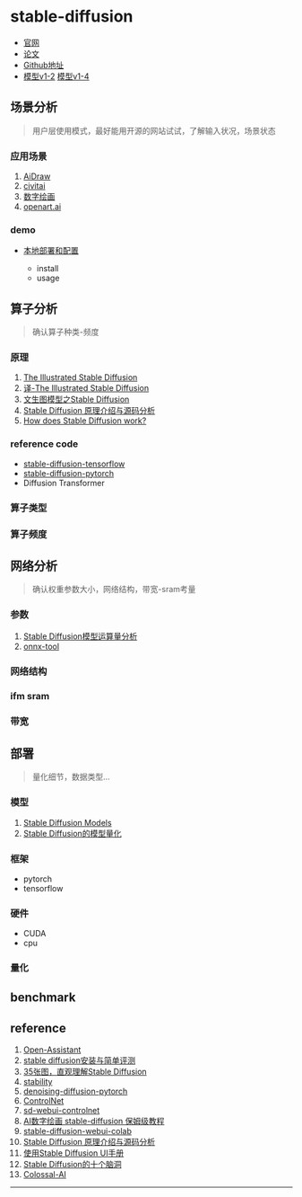 # stable-diffusion

- [官网](https://ommer-lab.com/research/latent-diffusion-models)
- [论文](https://arxiv.org/abs/2112.10752)
- [Github地址](https://github.com/CompVis/stable-diffusion)
- [模型v1-2](https://huggingface.co/CompVis/stable-diffusion-v1-2)
  [模型v1-4](https://huggingface.co/CompVis/stable-diffusion-v1-4/tree/main/safety_checker)



## 场景分析

> 用户层使用模式，最好能用开源的网站试试，了解输入状况，场景状态

### 应用场景

1. [AiDraw](https://stable-diffusion-book.vercel.app/)
1. [civitai](https://civitai.com/images)
1. [数字绘画](https://github.com/hua1995116/awesome-ai-painting)
1. [openart.ai](https://openart.ai/)

### demo

- [本地部署和配置](https://github.com/AUTOMATIC1111/stable-diffusion-webui)

  * install
  * usage




## 算子分析

> 确认算子种类-频度

### 原理 

1. [The Illustrated Stable Diffusion](https://jalammar.github.io/illustrated-stable-diffusion/)
1. [译-The Illustrated Stable Diffusion](https://zhuanlan.zhihu.com/p/593993017)
1. [文生图模型之Stable Diffusion](https://zhuanlan.zhihu.com/p/617134893)
1. [Stable Diffusion 原理介绍与源码分析](https://zhuanlan.zhihu.com/p/613337342)
1. [How does Stable Diffusion work?](https://github.com/ekagra-ranjan/huggingface-blog/blob/main/stable_diffusion.md#how-does-stable-diffusion-work)

### reference code

- [stable-diffusion-tensorflow](https://github.com/divamgupta/stable-diffusion-tensorflow)
- [stable-diffusion-pytorch](https://github.com/kjsman/stable-diffusion-pytorch)
- Diffusion Transformer

### 算子类型

### 算子频度





## 网络分析

> 确认权重参数大小，网络结构，带宽-sram考量

### 参数

  1. [Stable Diffusion模型运算量分析](https://blog.csdn.net/luoyu510183/article/details/127695184)
  1. [onnx-tool](https://github.com/ThanatosShinji/onnx-tool)

### 网络结构

### ifm sram

### 带宽




## 部署

> 量化细节，数据类型...

### 模型

  1. [Stable Diffusion Models](https://cyberes.github.io/stable-diffusion-models)
  1. [Stable Diffusion的模型量化](https://zhuanlan.zhihu.com/p/571964820)

### 框架

  * pytorch
  * tensorflow

### 硬件

  * CUDA
  * cpu

### 量化

## benchmark

## reference

1. [Open-Assistant](https://github.com/LAION-AI/Open-Assistant)
1. [stable diffusion安装与简单评测](https://zhuanlan.zhihu.com/p/563731965)
1. [35张图，直观理解Stable Diffusion](https://zhuanlan.zhihu.com/p/598999843)
1. [stability](https://stability.ai/)
1. [denoising-diffusion-pytorch](https://github.com/lucidrains/denoising-diffusion-pytorch)
1. [ControlNet](https://github.com/lllyasviel/ControlNet)
1. [sd-webui-controlnet](https://github.com/Mikubill/sd-webui-controlnet)
1. [AI数字绘画 stable-diffusion 保姆级教程](https://zhuanlan.zhihu.com/p/560226367)
1. [stable-diffusion-webui-colab](https://github.com/camenduru/stable-diffusion-webui-colab)
1. [Stable Diffusion 原理介绍与源码分析](https://blog.csdn.net/Eric_1993/article/details/129393890)
1. [使用Stable Diffusion UI手册](https://zhuanlan.zhihu.com/p/570954565)
1. [Stable Diffusion的十个脑洞](https://zhuanlan.zhihu.com/p/571808038)
1. [Colossal-AI](https://github.com/hpcaitech/ColossalAI)

--------------------------------------------------------------------------------------------------------------------
